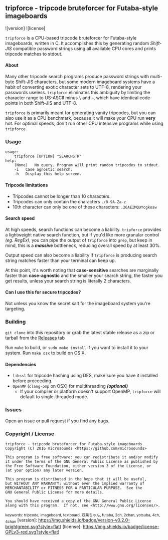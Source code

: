 ## tripforce - tripcode bruteforcer for Futaba-style imageboards
![version] ![license]

```tripforce``` is a CPU-based tripcode bruteforcer for Futaba-style imageboards, written in C.
It accomplishes this by generating random *Shift-JIS* compatible password strings using all available CPU cores and prints tripcode matches to stdout.

#### About
Many other tripcode search programs produce password strings with multi-byte Shift-JIS characters, but some modern imageboard systems have a habit of converting exotic character sets to UTF-8, rendering your passwords useless.
```tripforce``` eliminates this ambiguity by limiting the character range to US-ASCII minus ```\``` and ```~```, which have identical code-points in both Shift-JIS and UTF-8.



```tripforce``` is primarily meant for generating vanity tripcodes, but you can also use it as a CPU benchmark, because it will make your CPU run **very** hot.
For optimal speeds, don't run other CPU intensive programs while using ```tripforce```.

### Usage
```
usage:
	tripforce [OPTION] "SEARCHSTR"
help:
	(None)	 No query. Program will print random tripcodes to stdout.
	-i	 Case agnostic search.
	-h	 Display this help screen.
```

#### Tripcode limitations
* Tripcodes cannot be longer than 10 characters.
*	Tripcodes can only contain the characters ```./0-9A-Za-z```
*	10th character can only be one of these characters: ```.26AEIMQUYcgkosw```

#### Search speed
At high speeds, search functions can become a liability.
```tripforce``` provides a lightweight native search function, but if you'd like more granular control *(eg. RegEx)*, you can pipe the output of ```tripforce``` into ```grep```, but keep in mind, this is a ***massive*** bottleneck, reducing overall speed by at least 30%.

Output speed can also become a liability if ```tripforce``` is producing search string matches faster than your terminal can keep up.

At this point, it's worth noting that **case-sensitive** searches are marginally faster than **case-agnostic** and the smaller your search string, the faster you get results, unless your search string is literally 2 characters.

#### Can I use this for secure tripcodes?
Not unless you know the secret salt for the imageboard system you're targeting.

### Building
```git clone``` into this repository or grab the latest stable release as a zip or tarball from the [Releases](https://github.com/microsounds/tripforce/releases) tab 

Run ```make``` to build, or ```sudo make install``` if you want to install it to your system.
Run ```make osx``` to build on OS X.
#### Dependencies
* ```libssl``` for tripcode hashing using DES, make sure you have it installed before proceeding.
* ```OpenMP``` (```clang-omp``` on OSX) for multithreading ***(optional)***
  * If your compiler or platform doesn't support OpenMP, ```tripforce``` will default to single-threaded mode.

### Issues
Open an issue or pull request if you find any bugs.

### Copyright / License
```
tripforce - tripcode bruteforcer for Futaba-style imageboards
Copyright (C) 2016 microsounds <https://github.com/microsounds>

This program is free software: you can redistribute it and/or modify
it under the terms of the GNU General Public License as published by
the Free Software Foundation, either version 3 of the License, or
(at your option) any later version.

This program is distributed in the hope that it will be useful,
but WITHOUT ANY WARRANTY; without even the implied warranty of
MERCHANTABILITY or FITNESS FOR A PARTICULAR PURPOSE.  See the
GNU General Public License for more details.

You should have received a copy of the GNU General Public License
along with this program.  If not, see <http://www.gnu.org/licenses/>.
```
<sub>keywords: tripcode, imageboard, textboard, 双葉ちゃん, futaba, 2ch, 2chan, yotsuba, 4ch, 4chan</sub>
[version]: https://img.shields.io/badge/version-v0.2.0-brightgreen.svg?style=flat)
[license]: https://img.shields.io/badge/license-GPLv3-red.svg?style=flat)

